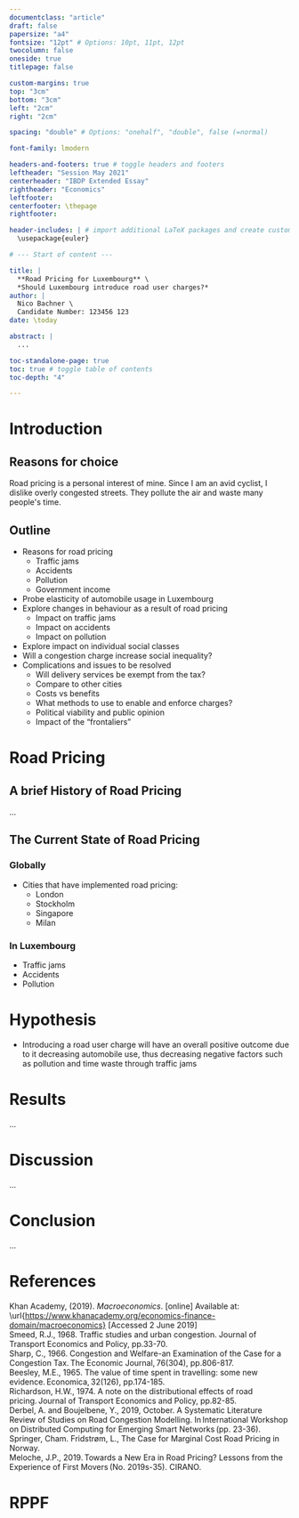 ```yaml
---
documentclass: "article"
draft: false
papersize: "a4"
fontsize: "12pt" # Options: 10pt, 11pt, 12pt
twocolumn: false
oneside: true
titlepage: false

custom-margins: true
top: "3cm"
bottom: "3cm"
left: "2cm"
right: "2cm"

spacing: "double" # Options: "onehalf", "double", false (=normal)

font-family: lmodern

headers-and-footers: true # toggle headers and footers
leftheader: "Session May 2021"
centerheader: "IBDP Extended Essay"
rightheader: "Economics"
leftfooter:
centerfooter: \thepage
rightfooter:

header-includes: | # import additional LaTeX packages and create custom commands here
  \usepackage{euler}

# --- Start of content ---

title: |
  **Road Pricing for Luxembourg** \
  *Should Luxembourg introduce road user charges?*
author: | 
  Nico Bachner \
  Candidate Number: 123456 123
date: \today

abstract: |
  ...

toc-standalone-page: true
toc: true # toggle table of contents
toc-depth: "4"

---
```

# Introduction

## Reasons for choice
Road pricing is a personal interest of mine. Since I am an avid cyclist, I dislike overly congested streets. They pollute the air and waste many people's time. 

## Outline
- Reasons for road pricing
  - Traffic jams
  - Accidents
  - Pollution
  - Government income
- Probe elasticity of automobile usage in Luxembourg 
- Explore changes in behaviour as a result of road pricing 
  - Impact on traffic jams 
  - Impact on accidents 
  - Impact on pollution 
- Explore impact on individual social classes 
- Will a congestion charge increase social inequality?
- Complications and issues to be resolved 
  - Will delivery services be exempt from the tax? 
  - Compare to other cities 
  - Costs vs benefits 
  - What methods to use to enable and enforce charges? 
  - Political viability and public opinion 
  - Impact of the “frontaliers” 

# Road Pricing

## A brief History of Road Pricing
...

## The Current State of Road Pricing

### Globally
- Cities that have implemented road pricing:
  - London
  - Stockholm
  - Singapore
  - Milan

### In Luxembourg
- Traffic jams 
- Accidents 
- Pollution

# Hypothesis
- Introducing a road user charge will have an overall positive outcome due to it decreasing automobile use, thus decreasing negative factors such as pollution and time waste through traffic jams
 

# Results
...
    
# Discussion
...

# Conclusion
...

# References

Khan Academy, (2019). *Macroeconomics*. [online] Available at: \url{https://www.khanacademy.org/economics-finance-domain/macroeconomics} [Accessed 2 June 2019] \
Smeed, R.J., 1968. Traffic studies and urban congestion. Journal of Transport Economics and Policy, pp.33-70. \
Sharp, C., 1966. Congestion and Welfare-an Examination of the Case for a Congestion Tax. The Economic Journal, 76(304), pp.806-817. \
Beesley, M.E., 1965. The value of time spent in travelling: some new evidence. Economica, 32(126), pp.174-185. \
Richardson, H.W., 1974. A note on the distributional effects of road pricing. Journal of Transport Economics and Policy, pp.82-85. \
Derbel, A. and Boujelbene, Y., 2019, October. A Systematic Literature Review of Studies on Road Congestion Modelling. In International Workshop on Distributed Computing for Emerging Smart Networks (pp. 23-36). Springer, Cham. 
Fridstrøm, L., The Case for Marginal Cost Road Pricing in Norway. \
Meloche, J.P., 2019. Towards a New Era in Road Pricing? Lessons from the Experience of First Movers (No. 2019s-35). CIRANO. 

# RPPF